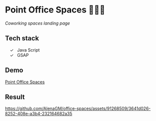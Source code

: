# Point Office Spaces 👩‍💻🏢

_Coworking spaces landing page_ <br>

## Tech stack

&nbsp;&nbsp;&nbsp;&nbsp;&check;&nbsp;&nbsp; Java Script<br>
&nbsp;&nbsp;&nbsp;&nbsp;&check;&nbsp;&nbsp; GSAP<br>

## Demo
[Point Office Spaces]

## Result
https://github.com/AlenaGM/office-spaces/assets/91268509/3641d026-8252-408e-a3b4-232164682a35

<br><br>

[Point Office Spaces]: https://point-office-spaces.netlify.app/
